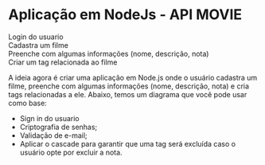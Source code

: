 # Aplicação em NodeJs - API MOVIE

<p>Login do usuario </br> Cadastra um filme </br> Preenche com algumas informações (nome, descrição, nota)  </br> Criar um tag relacionada ao filme</p>

A ideia agora é criar uma aplicação em Node.js onde o usuário cadastra um filme, preenche com algumas informações (nome, descrição, nota) e cria tags relacionadas a ele.
Abaixo, temos um diagrama que você pode usar como base:

- Sign in do usuario
- Criptografia de senhas;
- Validação de e-mail;
- Aplicar o cascade para garantir que uma tag será excluída caso o usuário opte por excluir a nota.
